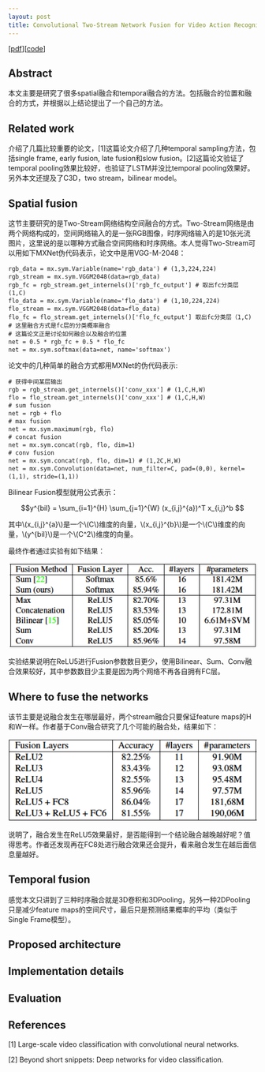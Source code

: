 ```yaml
---
layout: post
title: Convolutional Two-Stream Network Fusion for Video Action Recognition
---
```


[[pdf](https://arxiv.org/pdf/1604.06573.pdf)][[code](https://github.com/feichtenhofer/twostreamfusion)]

## Abstract

本文主要是研究了很多spatial融合和temporal融合的方法。包括融合的位置和融合的方式，并根据以上结论提出了一个自己的方法。

## Related work

介绍了几篇比较重要的论文，[1]这篇论文介绍了几种temporal sampling方法，包括single frame, early fusion, late fusion和slow fusion。[2]这篇论文验证了temporal pooling效果比较好，也验证了LSTM并没比temporal pooling效果好。另外本文还提及了C3D，two stream，bilinear model。

## Spatial fusion

这节主要研究的是Two-Stream网络结构空间融合的方式。Two-Stream网络是由两个网络构成的，空间网络输入的是一张RGB图像，时序网络输入的是10张光流图片，这里说的是以哪种方式融合空间网络和时序网络。本人觉得Two-Stream可以用如下MXNet伪代码表示，论文中是用VGG-M-2048：

<pre class="highlight"><code>rgb_data = mx.sym.Variable(name='rgb_data') # (1,3,224,224)
rgb_stream = mx.sym.VGGM2048(data=rgb_data) 
rgb_fc = rgb_stream.get_internels()['rgb_fc_output'] # 取出fc分类层 (1,C)
flo_data = mx.sym.Variable(name='flo_data') # (1,10,224,224)
flo_stream = mx.sym.VGGM2048(data=flo_data) 
flo_fc = flo_stream.get_internels()['flo_fc_output'] 取出fc分类层（1,C)
# 这里融合方式是fc层的分类概率融合
# 这篇论文正是讨论如何融合以及融合的位置
net = 0.5 * rgb_fc + 0.5 * flo_fc 
net = mx.sym.softmax(data=net, name='softmax')
</code></pre>

论文中的几种简单的融合方式都用MXNet的伪代码表示:

<pre class="highlight"><code># 获得中间某层输出
rgb = rgb_stream.get_internels()['conv_xxx'] # (1,C,H,W)
flo = flo_stream.get_internels()['conv_xxx'] # (1,C,H,W)
# sum fusion
net = rgb + flo
# max fusion
net = mx.sym.maximum(rgb, flo)
# concat fusion
net = mx.sym.concat(rgb, flo, dim=1)
# conv fusion
net = mx.sym.concat(rgb, flo, dim=1) # (1,2C,H,W)
net = mx.sym.Convolution(data=net, num_filter=C, pad=(0,0), kernel=(1,1), stride=(1,1))
</code></pre>

Bilinear Fusion模型就用公式表示：

$$y^{bil} = \sum_{i=1}^{H} \sum_{j=1}^{W} (x_{i,j}^{a})^T x_{i,j}^b $$

其中\\(x_{i,j}^{a}\\)是一个\\(C\\)维度的向量，\\(x_{i,j}^{b}\\)是一个\\(C\\)维度的向量，\\(y^{bil}\\)是一个\\(C^2\\)维度的向量。

最终作者通过实验有如下结果：

<img src='../images/Convolutional-Two-Stream-Network-Fusion-for-Video-Action-Recognition/1.png' width='600'>

实验结果说明在ReLU5进行Fusion参数数目更少，使用Bilinear、Sum、Conv融合效果较好，其中参数数目少主要是因为两个网络不再各自拥有FC层。

## Where to fuse the networks

该节主要是说融合发生在哪层最好，两个stream融合只要保证feature maps的H和W一样。作者基于Conv融合研究了几个可能的融合处，结果如下：

<img src='../images/Convolutional-Two-Stream-Network-Fusion-for-Video-Action-Recognition/2.png' width='600'>

说明了，融合发生在ReLU5效果最好，是否能得到一个结论融合越晚越好呢？值得思考。作者还发现再在FC8处进行融合效果还会提升，看来融合发生在越后面信息量越好。

## Temporal fusion

感觉本文只讲到了三种时序融合就是3D卷积和3DPooling，另外一种2DPooling只是减少feature maps的空间尺寸，最后只是预测结果概率的平均（类似于Single Frame模型）。

## Proposed architecture



## Implementation details


## Evaluation

## References

[1] Large-scale video classification with convolutional neural networks.

[2] Beyond short snippets: Deep networks for video classification.
